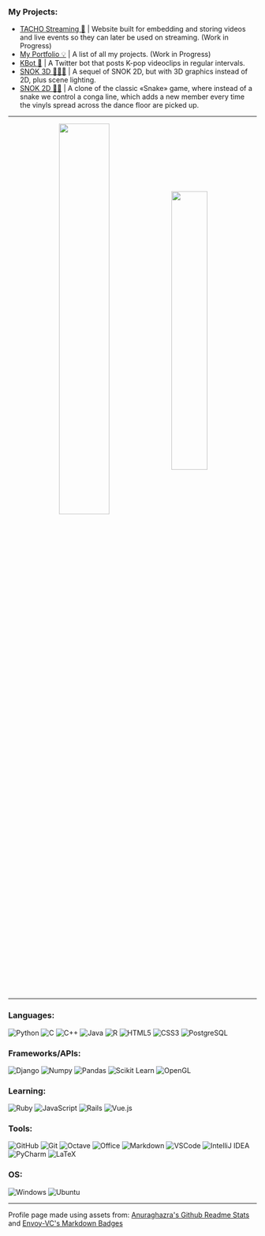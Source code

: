 ### My Projects:
- [TACHO Streaming 🎥](https://tacho-streaming.herokuapp.com/) | Website built for embedding and storing videos and live events so they can later be used on streaming. (Work in Progress)
- [My Portfolio 💡](https://gonzaloalarcon.cl/) | A list of all my projects. (Work in Progress)
- [KBot 🤖](https://github.com/Gonxolo/KBot) | A Twitter bot that posts K-pop videoclips in regular intervals.
- [SNOK 3D 🕺🕺🕺](https://github.com/Gonxolo/tarea2Snake3D) | A sequel of SNOK 2D, but with 3D graphics instead of 2D, plus scene lighting.
- [SNOK 2D 🕺🕺](https://github.com/Gonxolo/tarea1Snake) | A clone of the classic «Snake» game, where instead of a snake we control a conga line, which adds a new member every time the vinyls spread across the dance floor are picked up.

<hr>

<p align="center">
<img align="center" style="width: 45%" src="https://github-readme-stats.vercel.app/api?username=Gonxolo&hide_rank=true&show_icons=true&count_private=true&theme=synthwave" />

<img align="center" style="width: 38%" src="https://github-readme-stats.vercel.app/api/top-langs/?username=Gonxolo&layout=compact&count_private=true&theme=synthwave&langs_count=8"/>
</p>

<hr>

### Languages:
![Python](https://img.shields.io/badge/Python-14354C?style=for-the-badge&logo=python&logoColor=white)
![C](https://img.shields.io/badge/C-00599C?style=for-the-badge&logo=c&logoColor=white)
![C++](https://img.shields.io/badge/C%2B%2B-00599C?style=for-the-badge&logo=c%2B%2B&logoColor=white)
![Java](https://img.shields.io/badge/Java-ED8B00?style=for-the-badge&logo=java&logoColor=white)
![R](https://img.shields.io/badge/R-276DC3?style=for-the-badge&logo=r&logoColor=white)
![HTML5](https://img.shields.io/badge/HTML5-E34F26?style=for-the-badge&logo=html5&logoColor=white)
![CSS3](https://img.shields.io/badge/CSS3-1572B6?style=for-the-badge&logo=css3&logoColor=white)
![PostgreSQL](https://img.shields.io/badge/PostgreSQL-316192?style=for-the-badge&logo=postgresql&logoColor=white)

### Frameworks/APIs:
![Django](https://img.shields.io/badge/Django-092E20?style=for-the-badge&logo=django&logoColor=white)
![Numpy](https://img.shields.io/badge/Numpy-02569B?style=for-the-badge&logo=numpy&logoColor=white)
![Pandas](https://img.shields.io/badge/Pandas-FF2D20?style=for-the-badge&logo=pandas&logoColor=white)
![Scikit Learn](https://img.shields.io/badge/scikitlearn-02569B?style=for-the-badge&logo=scikitlearn&logoColor=white)
![OpenGL](https://img.shields.io/badge/OpenGL-593D88?style=for-the-badge&logo=opengl&logoColor=white)

### Learning:
![Ruby](https://img.shields.io/badge/Ruby-CC342D?style=for-the-badge&logo=ruby&logoColor=white)
![JavaScript](https://img.shields.io/badge/JavaScript-F7DF1E?style=for-the-badge&logo=javascript&logoColor=black)
![Rails](https://img.shields.io/badge/Ruby_on_Rails-CC0000?style=for-the-badge&logo=ruby-on-rails&logoColor=white)
![Vue.js](https://img.shields.io/badge/Vue.js-35495E?style=for-the-badge&logo=vue.js&logoColor=4FC08D)

### Tools:
![GitHub](https://img.shields.io/badge/GitHub-100000?style=for-the-badge&logo=github&logoColor=white)
![Git](https://img.shields.io/badge/Git-B7472A?style=for-the-badge&logo=git&logoColor=white)
![Octave](https://img.shields.io/badge/Octave-000000?style=for-the-badge&logo=octave&logoColor=white)
![Office](https://img.shields.io/badge/Microsoft_Office-D83B01?style=for-the-badge&logo=microsoft-office&logoColor=white)
![Markdown](https://img.shields.io/badge/Markdown-000000?style=for-the-badge&logo=markdown&logoColor=white)
![VSCode](https://img.shields.io/badge/VSCode-0FAAFF?style=for-the-badge&logo=visualstudio&logoColor=white)
![IntelliJ IDEA](https://img.shields.io/badge/IntelliJIDEA-ED8B00?style=for-the-badge&logo=intellijidea&logoColor=white)
![PyCharm](https://img.shields.io/badge/PyCharm-14354C?style=for-the-badge&logo=pycharm&logoColor=white)
![LaTeX](https://img.shields.io/badge/LaTeX-6DB33F?style=for-the-badge&logo=latex&logoColor=white)

### OS:
![Windows](https://img.shields.io/badge/Windows-0078D6?style=for-the-badge&logo=windows&logoColor=white)
![Ubuntu](https://img.shields.io/badge/Ubuntu-E95420?style=for-the-badge&logo=ubuntu&logoColor=white)

<hr>

Profile page made using assets from: [Anuraghazra's Github Readme Stats](https://github.com/anuraghazra/github-readme-stats) and [Envoy-VC's Markdown Badges](https://dev.to/envoy_/150-badges-for-github-pnk)
